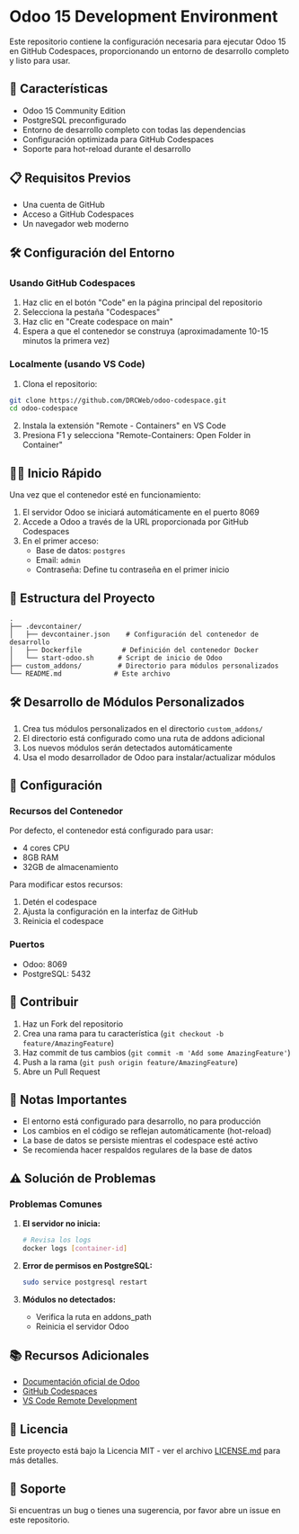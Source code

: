 # Odoo 15 Development Environment

Este repositorio contiene la configuración necesaria para ejecutar Odoo 15 en GitHub Codespaces, proporcionando un entorno de desarrollo completo y listo para usar.

## 🚀 Características

- Odoo 15 Community Edition
- PostgreSQL preconfigurado
- Entorno de desarrollo completo con todas las dependencias
- Configuración optimizada para GitHub Codespaces
- Soporte para hot-reload durante el desarrollo

## 📋 Requisitos Previos

- Una cuenta de GitHub
- Acceso a GitHub Codespaces
- Un navegador web moderno

## 🛠️ Configuración del Entorno

### Usando GitHub Codespaces

1. Haz clic en el botón "Code" en la página principal del repositorio
2. Selecciona la pestaña "Codespaces"
3. Haz clic en "Create codespace on main"
4. Espera a que el contenedor se construya (aproximadamente 10-15 minutos la primera vez)

### Localmente (usando VS Code)

1. Clona el repositorio:
```bash
git clone https://github.com/DRCWeb/odoo-codespace.git
cd odoo-codespace
```

2. Instala la extensión "Remote - Containers" en VS Code
3. Presiona F1 y selecciona "Remote-Containers: Open Folder in Container"

## 🏃‍♂️ Inicio Rápido

Una vez que el contenedor esté en funcionamiento:

1. El servidor Odoo se iniciará automáticamente en el puerto 8069
2. Accede a Odoo a través de la URL proporcionada por GitHub Codespaces
3. En el primer acceso:
   - Base de datos: `postgres`
   - Email: `admin`
   - Contraseña: Define tu contraseña en el primer inicio

## 📁 Estructura del Proyecto

```
.
├── .devcontainer/
│   ├── devcontainer.json    # Configuración del contenedor de desarrollo
│   ├── Dockerfile          # Definición del contenedor Docker
│   └── start-odoo.sh      # Script de inicio de Odoo
├── custom_addons/         # Directorio para módulos personalizados
└── README.md             # Este archivo
```

## 🛠️ Desarrollo de Módulos Personalizados

1. Crea tus módulos personalizados en el directorio `custom_addons/`
2. El directorio está configurado como una ruta de addons adicional
3. Los nuevos módulos serán detectados automáticamente
4. Usa el modo desarrollador de Odoo para instalar/actualizar módulos

## 🔧 Configuración

### Recursos del Contenedor

Por defecto, el contenedor está configurado para usar:
- 4 cores CPU
- 8GB RAM
- 32GB de almacenamiento

Para modificar estos recursos:
1. Detén el codespace
2. Ajusta la configuración en la interfaz de GitHub
3. Reinicia el codespace

### Puertos

- Odoo: 8069
- PostgreSQL: 5432

## 🤝 Contribuir

1. Haz un Fork del repositorio
2. Crea una rama para tu característica (`git checkout -b feature/AmazingFeature`)
3. Haz commit de tus cambios (`git commit -m 'Add some AmazingFeature'`)
4. Push a la rama (`git push origin feature/AmazingFeature`)
5. Abre un Pull Request

## 📝 Notas Importantes

- El entorno está configurado para desarrollo, no para producción
- Los cambios en el código se reflejan automáticamente (hot-reload)
- La base de datos se persiste mientras el codespace esté activo
- Se recomienda hacer respaldos regulares de la base de datos

## ⚠️ Solución de Problemas

### Problemas Comunes

1. **El servidor no inicia:**
   ```bash
   # Revisa los logs
   docker logs [container-id]
   ```

2. **Error de permisos en PostgreSQL:**
   ```bash
   sudo service postgresql restart
   ```

3. **Módulos no detectados:**
   - Verifica la ruta en addons_path
   - Reinicia el servidor Odoo

## 📚 Recursos Adicionales

- [Documentación oficial de Odoo](https://www.odoo.com/documentation/15.0/)
- [GitHub Codespaces](https://docs.github.com/en/codespaces)
- [VS Code Remote Development](https://code.visualstudio.com/docs/remote/remote-overview)

## 📄 Licencia

Este proyecto está bajo la Licencia MIT - ver el archivo [LICENSE.md](LICENSE.md) para más detalles.

## 🤝 Soporte

Si encuentras un bug o tienes una sugerencia, por favor abre un issue en este repositorio.
